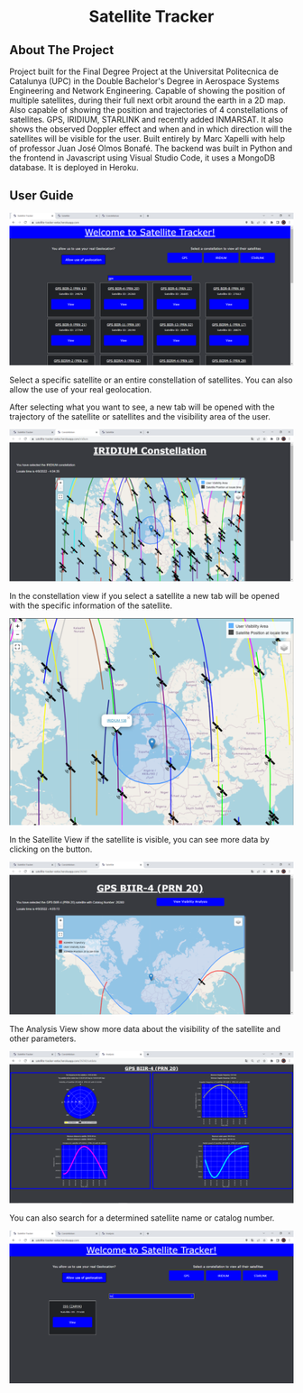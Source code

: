 
<h1 align="center">Satellite Tracker</h1>

## About The Project

Project built for the Final Degree Project at the Universitat Politecnica de Catalunya (UPC) in the Double Bachelor's Degree in Aerospace Systems Engineering and Network Engineering. Capable of showing the position of multiple satellites, during their full next orbit around the earth in a 2D map. Also capable of showing the position and trajectories of 4 constellations of satellites. GPS, IRIDIUM, STARLINK and recently added INMARSAT. It also shows the observed Doppler effect and when and in which direction will the satellites will be visible for the user. Built entirely by Marc Xapelli with help of professor Juan José Olmos Bonafé. The backend was built in Python and the frontend in Javascript using Visual Studio Code, it uses a MongoDB database. It is deployed in Heroku. 

## User Guide

![alt text](./images/index.PNG?raw=true)

Select a specific satellite or an entire constellation of satellites. You can also allow the use of your real geolocation.

After selecting what you want to see, a new tab will be opened with the trajectory of the satellite or satellites and the visibility area of the user.

![alt text](./images/constellation.PNG?raw=true)

In the constellation view if you select a satellite a new tab will be opened with the specific information of the satellite.

![alt text](./images/constellation2.PNG?raw=true)

In the Satellite View if the satellite is visible, you can see more data by clicking on the button.

![alt text](./images/sat1.PNG?raw=true)

The Analysis View show more data about the visibility of the satellite and other parameters.

![alt text](./images/satData.PNG?raw=true)

You can also search for a determined satellite name or catalog number.

![alt text](./images/search.PNG?raw=true)
